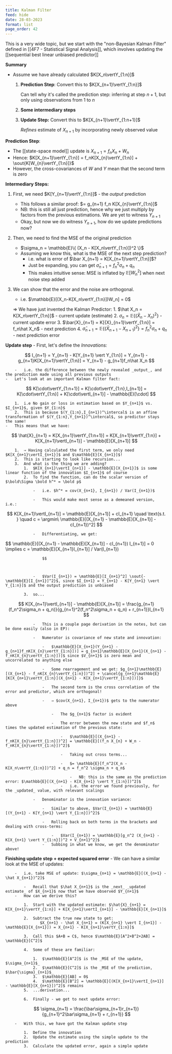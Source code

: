 ```yaml
---
title: Kalman Filter
feed: hide
date: 28-03-2023
format: list
page_order: 42
---
```



This is a very wide topic, but we start with the "non-Bayesian Kalman Filter" defined in [[4F7 - Statistical Signal Analysis]], which involves updating the [[sequential best linear unbiased predictor]]

**Summary**
-   Assume we have already calculated $K[X_n\vertY_{1:n}]$
    1.  **Prediction Step**: Convert this to $K[X_{n+1}\vertY_{1:n}]$
        
        Can tell why it's called the prediction step: inferring at step $n+1$, but only using observations from $1$ to $n$
	
    2. **Some intermediary steps** 
        
    3.  **Update Step:** Convert this to $K[X_{n+1}\vertY_{1:n+1}]$
        
        _Refines_ estimate of $X_{n+1}$ by incorporating newly observed value


**Prediction Step**:
-   The [[state-space model]] update is $X_{n+1} = f_nX_n+W_n$
-   Hence: $K[X_{n+1}\vertY_{1:n}] = f_nK[X_{n}\vertY_{1:n}] + \sout{K[W_{n}\vertY_{1:n}]}$
-   However, the cross-covariances of $W$ and $Y$ mean that the second term is zero


**Intermediary Steps:**
1.  First, we need $K[Y_{n+1}\vertY_{1:n}]$ - the _output_ prediction
    -   This follows a similar proof: $= g_{n+1} f_n K[X_{n}\vertY_{1:n}]$
    -   NB: this is still all just prediction, hence why we just multiply by factors from the previous estimations. We are yet to witness $Y_{n+1}$
    -   Okay, but now we do witness $Y_{n+1}$, how do we update predictions now?
        
2.  Then, we need to find the MSE of the original prediction
    -   $\sigma_n = \mathbb{E}\{ (X_n - K[X_n\vertY_{1:n}])^2 \}$
    -   Assuming we know this, what is the MSE of the next step prediction?
        -   i.e. what is error of $\bar X_{n+1} = K[X_{n+1}\vertY_{1:n}]$?
        -   Just be expanding, you can get $\bar \sigma_{n+1} = f_n^2\sigma_n + q_n$
        -   This makes intuitive sense: MSE is inflated by $\mathbb{E}[W_n^2]$ when next noise step added

3.  We can show that the error and the noise are orthogonal.
    -   i.e. $\mathbb{E}[(X_n-K[X_n\vertY_{1:n}])W_n] = 0$

	⇒ We have just invented the Kalman Predictor:
		1.  $\hat X_n = K[X_n\vertY_{1:n}]$ - current update (estimate)
		2.  $\sigma_n = \mathbb{E}\{(\hat X_n - X_n)^2\}$ - current update error
		3.  $\bar{X}_{n+1} = K[{X}_{n+1}\vertY_{1:n}] = f_n\hat X_n$ - next prediction
		4.  $\bar\sigma_{n+1} = \mathbb{E}\{(\bar X_{n+1} - X_{n+1})^2\} = f_n^2\sigma_n + q_n$ - next prediction error


**Update step**
    -   First, let's define the _Innovations:_
        

$$ I_{n+1} = Y_{n+1} - K[Y_{n+1} \vert Y_{1:n}] = Y_{n+1} - g_{n+1}K[X_{n+1}\vertY_{1:n}] = Y_{n+1} - g_{n+1}f_n\hat X_n $$


        -   i.e. the difference between the newly revealed _output_, and the prediction made using all previous outputs
    -   Let's look at an important Kalman filter fact:
        
        

$$ K[\cdot\vertY_{1:n+1}] = K[\cdot\vertY_{1:n},I_{n+1}] = K[\cdot\vertY_{1:n}] + K[\cdot\vertI_{n+1}] - \mathbb{E}[\cdot] $$


        1.  i.e No gain or loss in estimation based on $Y_{n+1}$ vs. $I_{n+1}$, given $Y_{1:n}$
        2.  This is because $(Y_{1:n},I_{n+1})^\intercal$ is an affine transformation of $(Y_{1:n},Y_{n+1})^\intercal$, so predictor stays the same!
    -   This means that we have:
  

$$ \hat{X}_{n+1} = K[X_{n+1}\vertY_{1:n+1}] = K[X_{n+1}\vertY_{1:n}] + K[X_{n+1}\vertI_{n+1}] - \mathbb{E}[X_{n+1}] $$


        1.  ⇒ Having calculated the first term, we only need $K[X_{n+1}\vertI_{n+1}]$ and $\mathbb{E}[X_{n+1}]$!
        2.  This is starting to look like recursion...
        3.  And what is the thing we are adding?
            1.  $K[X_{n+1}\vertI_{n+1}] - \mathbb{E}[X_{n+1}]$ is some linear function of the innovation $I_{n+1}$ of course
            2.  To find the function, can do the scalar version of $\bold\Sigma \bold h^* = \bold p$
                
                -   i.e. $h^* = cov(X_{n+1}, I_{n+1}) / Var(I_{n+1})$
                    
                -   This would make most sense as a demeaned version, i.e.:
                    
                    

$$ K[X_{n+1}\vertI_{n+1}] = \mathbb{E}[X_{n+1}] + cI_{n+1} \quad \text{s.t. } \quad c = \argmin\ \mathbb{E}[(X_{n+1} - \mathbb{E}[X_{n+1}] - cI_{n+1})^2] $$


                    
                -   Differentiating, we get:
                    
                    

$$ \mathbb{E}[(X_{n+1} - \mathbb{E}[X_{n+1}] - cI_{n+1}) I_{n+1}] = 0 \implies c = \mathbb{E}[X_{n+1}I_{n+1}] / Var(I_{n+1})
                    
                    $$


                    
                -   $Var(I_{n+1}) = \mathbb{E}[I_{n+1}^2] \sout{- \mathbb{E}[I_{n+1}]^2}$, since $I_{n+1} = Y_{n+1} - K[Y_{n+1} \vert Y_{1:n}]$ and the output prediction is unbiased
                    
            3.  so...
                
                

$$ K[X_{n+1}\vertI_{n+1}] - \mathbb{E}[X_{n+1}] = \frac{g_{n+1}(f_n^2\sigma_n + q_n)}{g_{n+1}^2(f_n^2\sigma_n + q_n) + r_{n+1}}I_{n+1} $$


                
                -   This is a couple page derivation in the notes, but can be done easily (also in EP):
                    
                -   Numerator is covariance of new state and innovation:
                    
                    -   $\mathbb{E}[X_{n+1}(Y_{n+1} - g_{n+1}f_nK[X_{n}\vertY_{1:n}])] = g_{n+1}\mathbb{E}[X_{n+1}(X_{n+1} - f_nK[X_{n}\vertY_{1:n}])]$ since $V_{n+1}$ is zero mean and uncorrelated to anything else
                        
                    -   Some rearragement and we get: $g_{n+1}\mathbb{E}[(X_{n+1} - f_nK[X_{n}\vertY_{1:n}])^2] + \cancel{g_{n+1}\mathbb{E}[K[X_{n+1}\vertY_{1:n}](X_{n+1} - K[X_{n+1}\vertY_{1:n}])]}$
                        
                    -   The second term is the cross correlation of the error and predictor, which are orthogonal!
                        
                    -   ⇒ $cov(X_{n+1}, I_{n+1})$ gets to the numerator above
                        
                        -   The $g_{n+1}$ factor is evident
                            
                        -   The error between the new state and $f_n$ times the updated estimation of the previous state:
                            
                            -   $\mathbb{E}[(X_{n+1} - f_nK[X_{n}\vertY_{1:n}])^2] = \mathbb{E}[(f_n X_{n} + W_n - f_nK[X_{n}\vertY_{1:n}])^2]$
                                
                            -   Taking out cross terms...
                                
                            -   $= \mathbb{E}[f_n^2(X_n - K[X_n\vertY_{1:n}])^2] + q_n = f_n^2 \sigma_n + q_n$
                                
                                -   NB: this is the same as the prediction error: $\mathbb{E}[(X_{n+1} - K[X_{n+1} \vert Y_{1:n}])^2]$
                            -   i.e. the error we found previously, for the _updated_ value, with relevant scalings
                                
                -   Denominator is the innovation variance:
                    
                    -   Similar to above, $Var(I_{n+1}) = \mathbb{E}[(Y_{n+1} - K[Y_{n+1} \vert Y_{1:n}])^2]$
                        
                    -   Rolling back on both terms in the brackets and dealing with cross-terms:
                        
                        -   $Var(I_{n+1}) = \mathbb{E}[g_n^2 (X_{n+1} - K[X_{n+1} \vert Y_{1:n}])^2 + V_{n+1}^2]$
                    -   Subbing in what we know, we get the denominator above!


**Finishing update step + expected squared error**
    -   We can have a similar look at the MSE of updates:
        
        -   i.e. take MSE of update: $\sigma_{n+1} = \mathbb{E}[(X_{n+1} - \hat X_{n+1})^2]$
            
            -   Recall that $\hat X_{n+1}$ is the _next_ _updated estimate_ of $X_{n+1}$ now that we have observed $Y_{n+1}$
        -   How can we derive this?
            
            1.  Start with the updated estimate: $\hat{X}_{n+1} = K[X_{n+1}\vertY_{1:n}] + K[X_{n+1}\vertI_{n+1}] - \mathbb{E}[X_{n+1}]$
                
            2.  Subtract the true new state to get:
	               $X_{n+1} - \hat X_{n+1} = (K[X_{n+1} \vert I_{n+1}] - \mathbb{E}[X_{n+1}]) = X_{n+1} - K[X_{n+1}\vertY_{1:n}]$
	               
            3.  Call this $A+B = C$, hence $\mathbb{E}[A^2+B^2+2AB] = \mathbb{E}[C^2]$
                
            4.  Some of these are familiar:
                
                1.  $\mathbb{E}[A^2]$ is the _MSE of the update, $\sigma_{n+1}$_
                2.  $\mathbb{E}[C^2]$ is the _MSE of the prediction, $\bar{\sigma}_{n+1}$_
                3.  $\mathbb{E}[AB] = 0$
                4.  $\mathbb{E}[B^2] = \mathbb{E}[(K[X_{n+1}\vertI_{n+1}] - \mathbb{E}[X_{n+1}])^2]$ remains
            5.  ...derivation...
                
            6.  Finally - we get to next update error:
                
                

$$ \sigma_{n+1} = \frac{\bar\sigma_{n+1}r_{n+1}}{g_{n+1}^2\bar\sigma_{n+1} + r_{n+1}} $$


                
        -   With this, we have got the Kalman update step
            
            1.  Define the innovation
            2.  Update the estimate using the simple update to the prediction
            3.  Calculate the updated error, again a simple update
